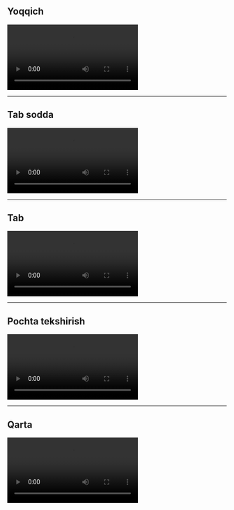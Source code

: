 
## Yoqqich
<video style="max-width: 500px;" controls src="yoqqich.mp4"></video>

---

## Tab sodda
<video style="max-width: 500px;" controls src="tab-sodda.mp4"></video>

---

## Tab
<video style="max-width: 500px;" controls src="tab.mp4"></video>

---


## Pochta tekshirish
<video style="max-width: 500px;" controls src="pochta-tekshirish.mp4"></video>

---


## Qarta
<video style="max-width: 500px;" controls src="qarta.mp4"></video>
